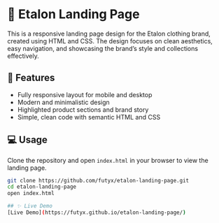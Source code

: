 # 👕 Etalon Landing Page

This is a responsive landing page design for the Etalon clothing brand, created using HTML and CSS. The design focuses on clean aesthetics, easy navigation, and showcasing the brand’s style and collections effectively.

## 🚀 Features

- Fully responsive layout for mobile and desktop  
- Modern and minimalistic design  
- Highlighted product sections and brand story  
- Simple, clean code with semantic HTML and CSS

## 💻 Usage

Clone the repository and open `index.html` in your browser to view the landing page.

```bash
git clone https://github.com/futyx/etalon-landing-page.git
cd etalon-landing-page
open index.html

## ✨ Live Demo
[Live Demo](https://futyx.github.io/etalon-landing-page/)
